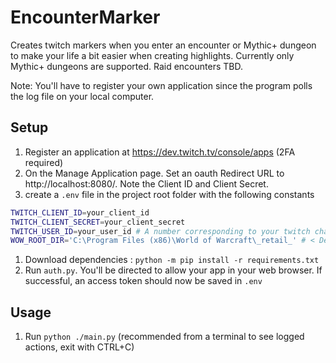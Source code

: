 # EncounterMarker
Creates twitch markers when you enter an encounter or Mythic+ dungeon to make your life a bit easier when creating highlights.
Currently only Mythic+ dungeons are supported.
Raid encounters TBD.

Note: You'll have to register your own application since the program polls the log file on your local computer.

## Setup
1. Register an application at https://dev.twitch.tv/console/apps (2FA required)
1. On the Manage Application page. Set an oauth Redirect URL to http://localhost:8080/. Note the Client ID and Client Secret.
1. create a `.env` file in the project root folder with the following constants
```bash
TWITCH_CLIENT_ID=your_client_id
TWITCH_CLIENT_SECRET=your_client_secret
TWITCH_USER_ID=your_user_id # A number corresponding to your twitch channel. Can be found using the twitch API or a website like https://streamscharts.com/tools/convert-username
WOW_ROOT_DIR='C:\Program Files (x86)\World of Warcraft\_retail_' # < Default value, not required if your WoW install is there
```
1. Download dependencies : `python -m pip install -r requirements.txt`
1. Run `auth.py`. You'll be directed to allow your app in your web browser. If successful, an access token should now be saved in `.env`

## Usage
1. Run `python ./main.py` (recommended from a terminal to see logged actions, exit with CTRL+C)
